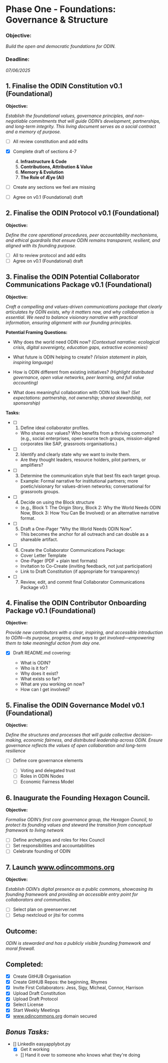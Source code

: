 # Phase One - Foundations: Governance & Structure

### **Objective**:

_Build the open and democratic foundations for ODIN._

### **Deadline:**

_07/06/2025_

## 1. Finalise the ODIN Constitution v0.1 (Foundational)

**Objective:**

_Establish the foundational values, governance principles, and non-negotiable commitments that will guide ODIN’s development, partnerships, and long-term integrity. This living document serves as a social contract and a memory of purpose._

- [ ] All review constitution and add edits
- [x] Complete draft of sections 4-7

  4. **Infrastructure & Code**
  5. **Contributions, Attribution & Value**
  6. **Memory & Evolution**
  7. **The Role of Æye (AI)**

- [ ] Create any sections we feel are missing
- [ ] Agree on v0.1 (Foundational) draft

## 2. Finalise the ODIN Protocol v0.1 (Foundational)

**Objective:**

_Define the core operational procedures, peer accountability mechanisms, and ethical guardrails that ensure ODIN remains transparent, resilient, and aligned with its founding purpose._

- [ ] All to review protocol and add edits
- [ ] Agree on v0.1 (Foundational) draft

## 3. Finalise the ODIN Potential Collaborator Communications Package v0.1 (Foundational)

**Objective:**

_Craft a compelling and values-driven communications package that clearly articulates hy ODIN exists, why it matters now, and why collaboration is essential. We need to balance visionary narrative with practical information, ensuring alignment with our founding principles._

**Potential Framing Questions:**

- Why does the world need ODIN now? _(Contextual narrative: ecological crisis, digital sovereignty, education gaps, extractive economies)_

- What future is ODIN helping to create? _(Vision statement in plain, inspiring language)_

- How is ODIN different from existing initiatives? _(Highlight distributed governance, open value networks, peer learning, and full value accounting)_

- What does meaningful collaboration with ODIN look like? _(Set expectations: partnership, not ownership; shared stewardship, not sponsorship)_

**Tasks:**

- [ ] 1. Define ideal collaborator profiles.

   - Who shares our values? Who benefits from a thriving commons? (e.g., social enterprises, open-source tech groups, mission-aligned corporates like SAP, grassroots organisations.)

- [ ] 2. Identify and clearly state why we want to invite them.

   - Are they thought leaders, resource holders, pilot partners, or amplifiers?

- [ ] 3. Determine the communication style that best fits each target group.

   - Example: Formal narrative for institutional partners; more poetic/visionary for values-driven networks; conversational for grassroots groups.

- [ ] 4. Decide on using the Block structure

   - (e.g., Block 1: The Origin Story, Block 2: Why the World Needs ODIN Now, Block 3: How You Can Be Involved) or an alternative narrative format.

- [ ] 5. Draft a One-Pager “Why the World Needs ODIN Now”.

   - This becomes the anchor for all outreach and can double as a shareable artifact.

- [ ] 6. Create the Collaborator Communications Package:

   - Cover Letter Template
   - One-Pager (PDF + plain text formats)
   - Invitation to Co-Create (inviting feedback, not just participation)
   - Link to Draft Constitution (if appropriate for transparency)

- [ ] 7. Review, edit, and commit final Collaborator Communications Package v0.1

## 4. Finalise the ODIN Contributor Onboarding Package v0.1 (Foundational)

**Objective:**

_Provide new contributors with a clear, inspiring, and accessible introduction to ODIN—its purpose, progress, and ways to get involved—empowering them to take meaningful action from day one._

- [x] Draft README.md covering:

  - What is ODIN?
  - Who is it for?
  - Why does it exist?
  - What exists so far?
  - What are you working on now?
  - How can I get involved?

## 5. Finalise the ODIN Governance Model v0.1 (Foundational)

**Objective:**

_Define the structures and processes that will guide collective decision-making, economic fairness, and distributed leadership across ODIN. Ensure governance reflects the values of open collaboration and long-term resilience_

- [ ] Define core governance elements

  - [ ] Voting and delegated trust
  - [ ] Roles in ODIN Nodes
  - [ ] Economic Fairness Model

## 6. Inaugurate the Founding Hexagon Council.

**Objective:**

_Formalise ODIN’s first core governance group, the Hexagon Council, to protect its founding values and steward the transition from conceptual framework to living network_

- [ ] Define archetypes and roles for Hex Council
- [ ] Set responsibilities and accountabilities
- [ ] Celebrate founding of ODIN

## 7. Launch www.odincommons.org

**Objective:**

_Establish ODIN’s digital presence as a public commons, showcasing its founding framework and providing an accessible entry point for collaborators and communities._

- [ ] Select plan on greenserver.net
- [ ] Setup nextcloud or jitsi for comms

## **Outcome:**

_ODIN is stewarded and has a publicly visible founding framework and moral firewall._

## Completed:

- [x] Create GitHUB Organisation
- [x] Create GitHUB Repos: the beginning, Rhymes
- [x] Invite First Collaborators: Jess, Sigy, Micheal, Connor, Harrison
- [x] Upload Draft Constitution
- [x] Upload Draft Protocol
- [x] Select License
- [x] Start Weekly Meetings
- [x] www.odincommons.org domain secured

## _Bonus Tasks:_

- [] LinkedIn easyapplybot.py
  - [x] Get it working
  - [] Hand it over to someone who knows what they're doing 
